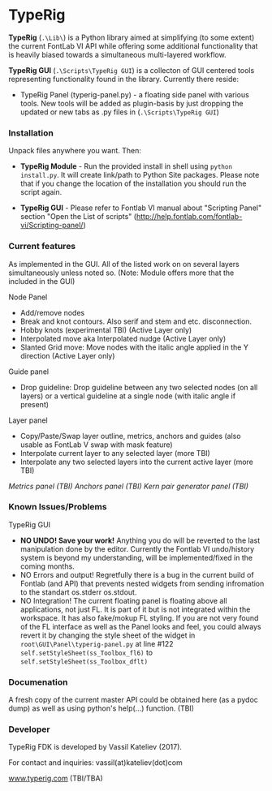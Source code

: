 # TypeRig
**TypeRig** (`.\Lib\`) is a Python library aimed at simplifying (to some extent) the current FontLab VI API while offering some additional functionality that is heavily biased towards a simultaneous multi-layered workflow.

**TypeRig GUI** (`.\Scripts\TypeRig GUI`) is a collecton of GUI centered tools representing functionality found in the library. Currently there reside:
- TypeRig Panel (typerig-panel.py) - a floating side panel with various tools. New tools will be added as plugin-basis by just dropping the updated or new tabs as .py files in (`.\Scripts\TypeRig GUI`)

### Installation
Unpack files anywhere you want. Then:
- **TypeRig Module** - Run the provided install in shell using `python install.py`. It will create link/path to Python Site packages. Please note that if you change the location of the installation you should run the script again.

- **TypeRig GUI** - Please refer to Fontlab VI manual about "Scripting Panel" section "Open the List of scripts" 
(http://help.fontlab.com/fontlab-vi/Scripting-panel/)

### Current features
As implemented in the GUI. All of the listed work on on several layers simultaneously unless noted so.
(Note: Module offers more that the included in the GUI)

Node Panel
- Add/remove nodes 
- Break and knot contours. Also serif and stem and etc. disconnection.
- Hobby knots (experimental TBI) (Active Layer only)
- Interpolated move aka Interpolated nudge (Active Layer only)
- Slanted Grid move: Move nodes with the italic angle applied in the Y direction (Active Layer only)

Guide panel
- Drop guideline: Drop guideline between any two selected nodes (on all layers) or a vertical guideline at a single node (with italic angle if present) 

Layer panel
- Copy/Paste/Swap layer outline, metrics, anchors and guides (also usable as FontLab V swap with mask feature)
- Interpolate current layer to any selected layer (more TBI)
- Interpolate any two selected layers into the current active layer (more TBI)

*Metrics panel (TBI)*
*Anchors panel (TBI)*
*Kern pair generator panel (TBI)*

### Known Issues/Problems
TypeRig GUI
- **NO UNDO! Save your work!** Anything you do will be reverted to the last manipulation done by the editor. Currently the Fontlab VI undo/history system is beyond my understanding, will be implemented/fixed in the coming months.
- NO Errors and output! Regretfully there is a bug in the current build of Fontlab (and API) that prevents nested widgets from sending infromation to the standart os.stderr os.stdout.
- NO Integration! The current floating panel is floating above all applications, not just FL. It is part of it but is not integrated within the workspace. It has also fake/mokup FL styling. If you are not very found of the FL interface as well as the Panel looks and feel, you could always revert it by changing the style sheet of the widget in `root\GUI\Panel\typerig-panel.py` at line #122 `self.setStyleSheet(ss_Toolbox_fl6)` to `self.setStyleSheet(ss_Toolbox_dflt)`

### Documenation
A fresh copy of the current master API could be obtained here (as a pydoc dump) as well as using python's help(...) function. (TBI)

### Developer
TypeRig FDK is developed by Vassil Kateliev (2017).

For contact and inquiries: vassil(at)kateliev(dot)com

www.typerig.com (TBI/TBA)
